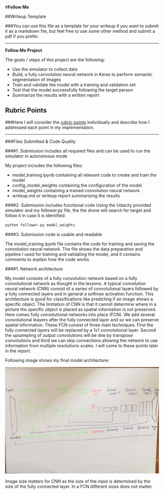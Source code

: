 #**Follow Me** 

##Writeup Template

###You can use this file as a template for your writeup if you want to submit it as a markdown file, but feel free to use some other method and submit a pdf if you prefer.

---

**Follow Me Project**

The goals / steps of this project are the following:
* Use the simulator to collect data
* Build, a fully convolution neural network in Keras to perform semantic segmentation of images
* Train and validate the model with a training and validation set
* Test that the model successfully following the target person
* Summarize the results with a written report


[//]: # (Image References)

[image1]: ./images/model.jpg "Model Visualization"

## Rubric Points
###Here I will consider the [rubric points](https://review.udacity.com/#!/rubrics/1155/view) individually and describe how I addressed each point in my implementation.  

---
###Files Submitted & Code Quality

####1. Submission includes all required files and can be used to run the simulator in autonomous mode

My project includes the following files:
* model_training.ipynb containing all relevant code to create and train the model
* config_model_weights containing the configuration of the model
* model_weights containing a trained convolution neural network 
* writeup.md or writeup report summarizing the results

####2. Submission includes functional code
Using the Udacity provided simulator and my follower.py file, the the drone will search for target and follow it in case it is identified. 
```sh
python follower.py model_weights
```

####3. Submission code is usable and readable

The model_training.ipynb file contains the code for training and saving the convolution neural network. The file shows the data preparation and pipeline I used for training and validating the model, and it contains comments to explain how the code works.


####1. Network architecture

My model consists of a fully convolution network based on a fully convolutional network as thought in the lessons. A typical convolution neural network (CNN) consist of a series of convolutional layers followed by a fully connected layers and in general a softmax activation function. This architecture is good for classifications like predicting if an image shows a specific object. The limitation of CNN is that it cannot determine where in a picture the specific object is placed as spatial information is not preserved.
Here comes fully convolutional networks into place (FCN). We add several convolutional leayers after the fully connected layer and so we can preserve spatial information. These FCN consist of three main techniques. First the fully connected layers will be replaced by a 1x1 convolutional layer. Second the upsampling of output convolutions will be dne by transpose convolutions and third we can skip connections allowing the network to use information from multiple resolutions scales. I will come to these points later in the report.

Following image shows my final model architecture:

![alt text][image1]




Image size matters for CNN as the size of the input is determined by the size of the fully connected layer. In a FCN different sizes does not matter.





